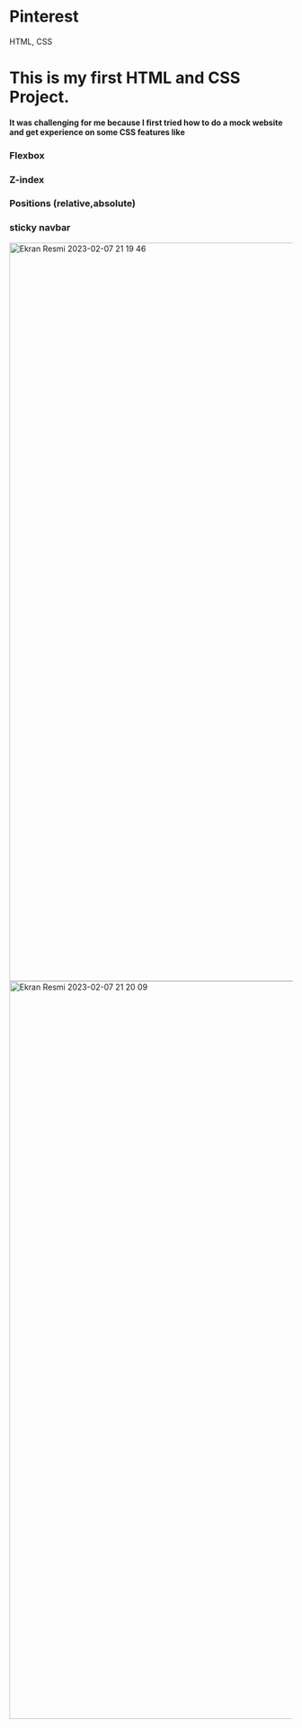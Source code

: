 # Pinterest
HTML, CSS 


# This is my first HTML and CSS Project.

#### It was challenging for me because I first tried how to do a mock website and get experience on some CSS features like 

### Flexbox
### Z-index
### Positions (relative,absolute)
### sticky navbar


<img width="1312" alt="Ekran Resmi 2023-02-07 21 19 46" src="https://user-images.githubusercontent.com/105978929/217332423-3dae848b-2668-45ed-80a8-3cbcac433914.png">
<img width="1311" alt="Ekran Resmi 2023-02-07 21 20 09" src="https://user-images.githubusercontent.com/105978929/217332434-cc625f81-4582-4058-a204-edec590d115f.png">
